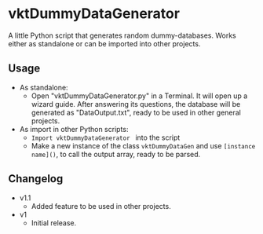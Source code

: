 # vktDummyDataGenerator

<p>A little Python script that generates random dummy-databases. Works either as standalone or can be imported into other projects.<p>

<h2>Usage</h2>
<ul>
    <li>As standalone:
        <ul><li>Open "vktDummyDataGenerator.py" in a Terminal. It will open up a wizard guide. After answering its questions, the database will be generated as "DataOutput.txt", ready to be used in other general projects.</li></ul>
    </li>
    <li>As import in other Python scripts:
        <ul>
            <li><code>Import vktDummyDataGenerator </code> into the script</li>
            <li>Make a new instance of the class <code>vktDummyDataGen</code> and use <code>[instance name]()</code>, to call the output array, ready to be parsed.</li>
        </ul>
    </li>
</ul>

<h2>Changelog</h2>
<ul>
    <li>v1.1
        <ul>
            <li>Added feature to be used in other projects.</li>
        </ul>
    </li>
    <li>v1
        <ul>
            <li>Initial release.</li>
        </ul>
    </li>

</ul>